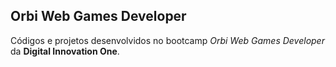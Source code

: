 ## Orbi Web Games Developer
Códigos e projetos desenvolvidos no bootcamp <i>Orbi Web Games Developer</i> da <b>Digital Innovation One</b>.
